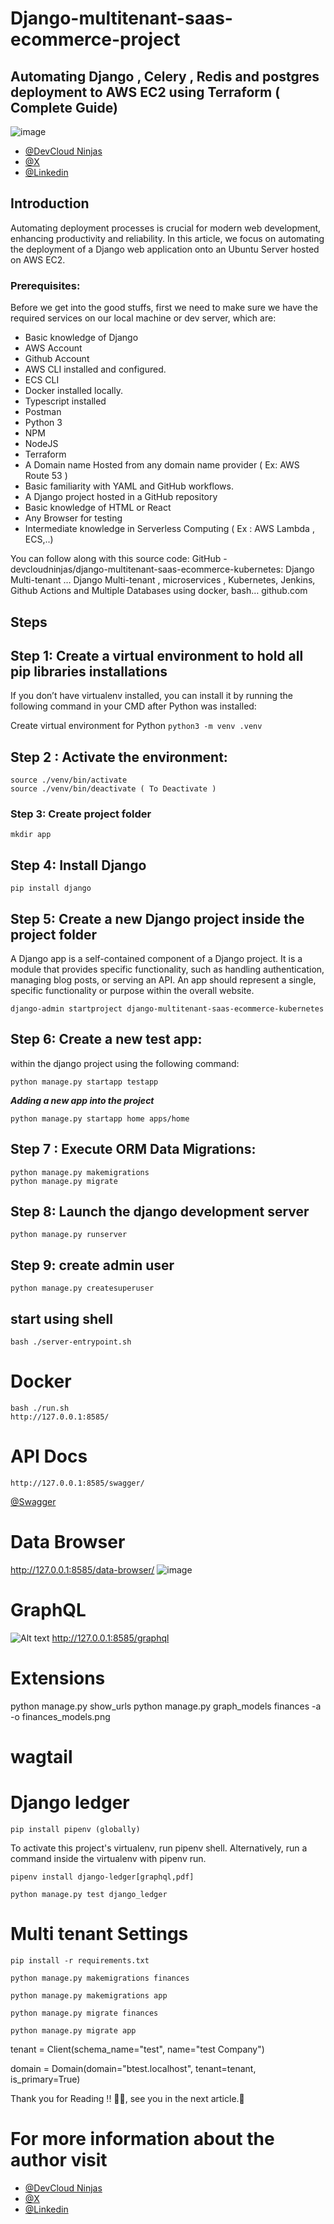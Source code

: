 # Django-multitenant-saas-ecommerce-project
## Automating Django , Celery , Redis and postgres deployment to AWS EC2 using Terraform ( Complete Guide)

![image](https://raw.githubusercontent.com/DevCloudNinjas/django-multitenant-saas-ecommerce/main/media/Screenshot.png)

- [@DevCloud Ninjas](https://www.devcloudninjas.com)
- [@X](twitter.com/devcloudninjas)
- [@Linkedin](https://www.linkedin.com/company/devcloudninjas)



## Introduction
Automating deployment processes is crucial for modern web development, enhancing productivity and reliability. In this article, we focus on automating the deployment of a Django web application onto an Ubuntu Server hosted on AWS EC2.


### Prerequisites:
Before we get into the good stuffs, first we need to make sure we have the required services on our local machine or dev server, which are:

- Basic knowledge of Django
- AWS Account
- Github Account
- AWS CLI installed and configured.
- ECS CLI
- Docker installed locally.
- Typescript installed
- Postman
- Python 3
- NPM
- NodeJS
- Terraform
- A Domain name Hosted from any domain name provider ( Ex: AWS Route 53 )
- Basic familiarity with YAML and GitHub workflows.
- A Django project hosted in a GitHub repository
- Basic knowledge of HTML or React
- Any Browser for testing
- Intermediate knowledge in Serverless Computing ( Ex : AWS Lambda , ECS,..)

You can follow along with this source code:
GitHub - devcloudninjas/django-multitenant-saas-ecommerce-kubernetes: Django Multi-tenant …
Django Multi-tenant , microservices , Kubernetes, Jenkins, Github Actions and Multiple Databases using docker, bash…
github.com

## Steps

## Step 1: Create a virtual environment to hold all pip libraries installations

If you don’t have virtualenv installed, you can install it by running the following command in your CMD after Python was installed:

Create virtual environment for Python
    ```
    python3 -m venv .venv
    ```
## Step 2 : Activate the environment:

```
source ./venv/bin/activate
source ./venv/bin/deactivate ( To Deactivate )
```

### Step 3: Create project folder
```
mkdir app
```
## Step 4: Install Django
```
pip install django
```
## Step 5: Create a new Django project inside the project folder

A Django app is a self-contained component of a Django project. It is a module that provides specific functionality, such as handling authentication, managing blog posts, or serving an API. An app should represent a single, specific functionality or purpose within the overall website.
```
django-admin startproject django-multitenant-saas-ecommerce-kubernetes
```
## Step 6: Create a new test app:

within the django project using the following command:
```
python manage.py startapp testapp
```

***Adding a new app into the project***
```
python manage.py startapp home apps/home
```

## Step 7 : Execute ORM Data Migrations:
```
python manage.py makemigrations
python manage.py migrate
```

## Step 8: Launch the django development server
```
python manage.py runserver
```

## Step 9:  create admin user

```
python manage.py createsuperuser
```
## start using shell 
```
bash ./server-entrypoint.sh
```

# Docker
 ```
bash ./run.sh
http://127.0.0.1:8585/
 ```

# API Docs
 ```
http://127.0.0.1:8585/swagger/
 ```
 [@Swagger](http://127.0.0.1:8585/swagger/)

# Data Browser

http://127.0.0.1:8585/data-browser/
![image](https://raw.githubusercontent.com/DevCloudNinjas/django-multitenant-saas-ecommerce/main/media/Screenshot2.png)


# GraphQL
![Alt text](image.png)
http://127.0.0.1:8585/graphql

# Extensions
python manage.py show_urls
python manage.py graph_models finances -a -o finances_models.png

# wagtail

# Django ledger
 ```
pip install pipenv (globally)
 ```
To activate this project's virtualenv, run pipenv shell.
Alternatively, run a command inside the virtualenv with pipenv run.
 ```
pipenv install django-ledger[graphql,pdf]
 ```
  ```
python manage.py test django_ledger
 ```


# Multi tenant Settings

 ```
pip install -r requirements.txt
 ```
  ```
python manage.py makemigrations finances
 ```
  ```
python manage.py makemigrations app
 ```

 ```
python manage.py migrate finances
 ```
  ```
python manage.py migrate app
 ```
tenant = Client(schema_name="test", name="test Company")

domain = Domain(domain="btest.localhost", tenant=tenant, is_primary=True)


Thank you for Reading !! 🙌🏻, see you in the next article.🤘

# For more information about the author visit

- [@DevCloud Ninjas](https://www.devcloudninjas.com)
- [@X](twitter.com/devcloudninjas)
- [@Linkedin](https://www.linkedin.com/company/devcloudninjas)



